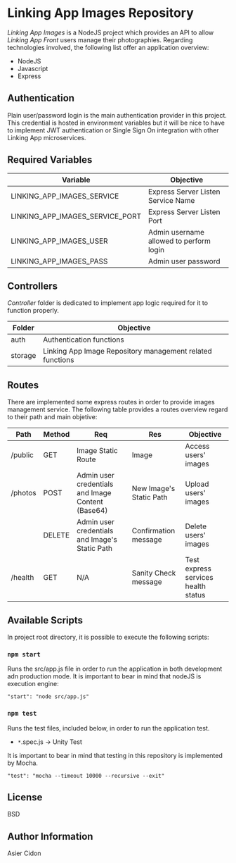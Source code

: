 # Linking App Images Repository

_Linking App Images_ is a NodeJS project which provides an API to allow _Linking App Front_ users manage their photographies. Regarding technologies involved, the following list offer an application overview:

- NodeJS
- Javascript
- Express

## Authentication

Plain user/password login is the main authentication provider in this project. This credential is hosted in environment variables but it will be nice to have to implement JWT authentication or Single Sign On integration with other Linking App microservices.

## Required Variables

| Variable                        | Objective                               |
| ------------------------------- | --------------------------------------- |
| LINKING_APP_IMAGES_SERVICE      | Express Server Listen Service Name      |
| LINKING_APP_IMAGES_SERVICE_PORT | Express Server Listen Port              |
| LINKING_APP_IMAGES_USER         | Admin username allowed to perform login |
| LINKING_APP_IMAGES_PASS         | Admin user password                     |

## Controllers

_Controller_ folder is dedicated to implement app logic required for it to function properly.

| Folder  | Objective                                                 |
| ------- | --------------------------------------------------------- |
| auth    | Authentication functions                                  |
| storage | Linking App Image Repository management related functions |

## Routes

There are implemented some express routes in order to provide images management service. The following table provides a routes overview regard to their path and main objetive:

| Path    | Method | Req                                               | Res                     | Objective                           |
| ------- | ------ | ------------------------------------------------- | ----------------------- | ----------------------------------- |
| /public | GET    | Image Static Route                                | Image                   | Access users' images                |
| /photos | POST   | Admin user credentials and Image Content (Base64) | New Image's Static Path | Upload users' images                |
|         | DELETE | Admin user credentials and Image's Static Path    | Confirmation message    | Delete users' images                |
| /health | GET    | N/A                                               | Sanity Check message    | Test express services health status |

## Available Scripts

In project root directory, it is possible to execute the following scripts:

### `npm start`

Runs the src/app.js file in order to run the application in both development adn production mode. It is important to bear in mind that nodeJS is execution engine:

```
"start": "node src/app.js"
```

### `npm test`

Runs the test files, included below, in order to run the application test.

- `*`.spec.js -> Unity Test

It is important to bear in mind that testing in this repository is implemented by Mocha.

```
"test": "mocha --timeout 10000 --recursive --exit"
```

## License

BSD

## Author Information

Asier Cidon
